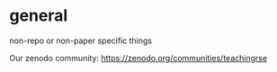 # general
non-repo or non-paper specific things

Our zenodo community:
https://zenodo.org/communities/teachingrse
